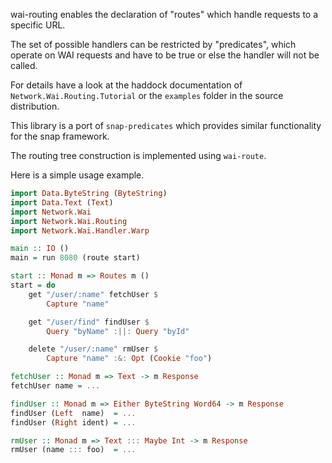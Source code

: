 wai-routing enables the declaration of "routes" which handle
requests to a specific URL.

The set of possible handlers can be restricted by "predicates",
which operate on WAI requests and have to be true or else the
handler will not be called.

For details have a look at the haddock documentation of
`Network.Wai.Routing.Tutorial` or the `examples` folder in the
source distribution.

This library is a port of `snap-predicates` which provides
similar functionality for the snap framework.

The routing tree construction is implemented using `wai-route`.

Here is a simple usage example.


```haskell
import Data.ByteString (ByteString)
import Data.Text (Text)
import Network.Wai
import Network.Wai.Routing
import Network.Wai.Handler.Warp

main :: IO ()
main = run 8080 (route start)

start :: Monad m => Routes m ()
start = do
    get "/user/:name" fetchUser $
        Capture "name"

    get "/user/find" findUser $
        Query "byName" :||: Query "byId"

    delete "/user/:name" rmUser $
        Capture "name" :&: Opt (Cookie "foo")

fetchUser :: Monad m => Text -> m Response
fetchUser name = ...

findUser :: Monad m => Either ByteString Word64 -> m Response
findUser (Left  name)  = ...
findUser (Right ident) = ...

rmUser :: Monad m => Text ::: Maybe Int -> m Response
rmUser (name ::: foo)  = ...
```

